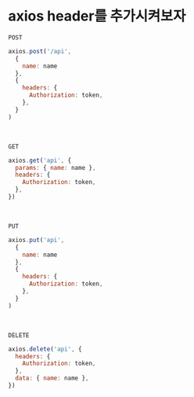 # axios header를 추가시켜보자

```
POST
```
```javascript
axios.post('/api',
  {
    name: name
  },
  {
    headers: {
      Authorization: token,
    },
  }
)
```
<br>

```
GET
```
```javascript
axios.get('api', {
  params: { name: name },
  headers: {
    Authorization: token,
  },
})
```
<br>

```
PUT
```
```javascript
axios.put('api',
  {
    name: name
  },
  {
    headers: {
      Authorization: token,
    },
  }
)
```
<br>

```
DELETE
```
```javascript
axios.delete('api', {
  headers: {
    Authorization: token,
  },
  data: { name: name },
})
```